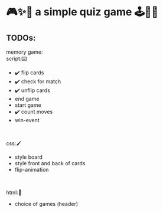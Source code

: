 # 🎮✨🌈 a simple quiz game 🕹️👾💥

## TODOs:
memory game: <br>
script:⌨️
  - ✔️ flip cards
  - ✔️ check for match
  - ✔️ unflip cards
  - end game
  - start game
  - ✔️ count moves
  - win-event
<br>

css:🖌️
  - style board
  - style front and back of cards
  - flip-animation
<br>

html:👑
  - choice of games (header)